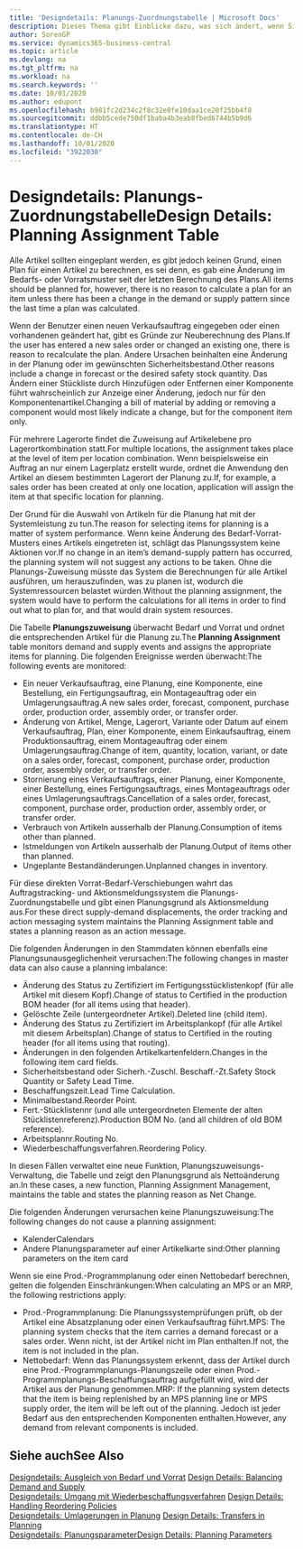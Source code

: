 ```yaml
---
title: 'Designdetails: Planungs-Zuordnungstabelle | Microsoft Docs'
description: Dieses Thema gibt Einblicke dazu, was sich ändert, wenn Sie einen Artikel für die Planung ändern.
author: SorenGP
ms.service: dynamics365-business-central
ms.topic: article
ms.devlang: na
ms.tgt_pltfrm: na
ms.workload: na
ms.search.keywords: ''
ms.date: 10/01/2020
ms.author: edupont
ms.openlocfilehash: b981fc2d234c2f8c32e0fe10daa1ce20f25bb4f8
ms.sourcegitcommit: ddbb5cede750df1baba4b3eab8fbed6744b5b9d6
ms.translationtype: HT
ms.contentlocale: de-CH
ms.lasthandoff: 10/01/2020
ms.locfileid: "3922030"
---
```

# <a name="design-details-planning-assignment-table"></a><span data-ttu-id="51018-103">Designdetails: Planungs-Zuordnungstabelle</span><span class="sxs-lookup"><span data-stu-id="51018-103">Design Details: Planning Assignment Table</span></span>
<span data-ttu-id="51018-104">Alle Artikel sollten eingeplant werden, es gibt jedoch keinen Grund, einen Plan für einen Artikel zu berechnen, es sei denn, es gab eine Änderung im Bedarfs- oder Vorratsmuster seit der letzten Berechnung des Plans.</span><span class="sxs-lookup"><span data-stu-id="51018-104">All items should be planned for, however, there is no reason to calculate a plan for an item unless there has been a change in the demand or supply pattern since the last time a plan was calculated.</span></span>  

<span data-ttu-id="51018-105">Wenn der Benutzer einen neuen Verkaufsauftrag eingegeben oder einen vorhandenen geändert hat, gibt es Gründe zur Neuberechnung des Plans.</span><span class="sxs-lookup"><span data-stu-id="51018-105">If the user has entered a new sales order or changed an existing one, there is reason to recalculate the plan.</span></span> <span data-ttu-id="51018-106">Andere Ursachen beinhalten eine Änderung in der Planung oder im gewünschten Sicherheitsbestand.</span><span class="sxs-lookup"><span data-stu-id="51018-106">Other reasons include a change in forecast or the desired safety stock quantity.</span></span> <span data-ttu-id="51018-107">Das Ändern einer Stückliste durch Hinzufügen oder Entfernen einer Komponente führt wahrscheinlich zur Anzeige einer Änderung, jedoch nur für den Komponentenartikel.</span><span class="sxs-lookup"><span data-stu-id="51018-107">Changing a bill of material by adding or removing a component would most likely indicate a change, but for the component item only.</span></span>  

<span data-ttu-id="51018-108">Für mehrere Lagerorte findet die Zuweisung auf Artikelebene pro Lagerortkombination statt.</span><span class="sxs-lookup"><span data-stu-id="51018-108">For multiple locations, the assignment takes place at the level of item per location combination.</span></span> <span data-ttu-id="51018-109">Wenn beispielsweise ein Auftrag an nur einem Lagerplatz erstellt wurde, ordnet die Anwendung den Artikel an diesem bestimmten Lagerort der Planung zu.</span><span class="sxs-lookup"><span data-stu-id="51018-109">If, for example, a sales order has been created at only one location, application will assign the item at that specific location for planning.</span></span>  

<span data-ttu-id="51018-110">Der Grund für die Auswahl von Artikeln für die Planung hat mit der Systemleistung zu tun.</span><span class="sxs-lookup"><span data-stu-id="51018-110">The reason for selecting items for planning is a matter of system performance.</span></span> <span data-ttu-id="51018-111">Wenn keine Änderung des Bedarf-Vorrat-Musters eines Artikels eingetreten ist, schlägt das Planungssystem keine Aktionen vor.</span><span class="sxs-lookup"><span data-stu-id="51018-111">If no change in an item’s demand-supply pattern has occurred, the planning system will not suggest any actions to be taken.</span></span> <span data-ttu-id="51018-112">Ohne die Planungs-Zuweisung müsste das System die Berechnungen für alle Artikel ausführen, um herauszufinden, was zu planen ist, wodurch die Systemressourcen belastet würden.</span><span class="sxs-lookup"><span data-stu-id="51018-112">Without the planning assignment, the system would have to perform the calculations for all items in order to find out what to plan for, and that would drain system resources.</span></span>  

<span data-ttu-id="51018-113">Die Tabelle **Planungszuweisung** überwacht Bedarf und Vorrat und ordnet die entsprechenden Artikel für die Planung zu.</span><span class="sxs-lookup"><span data-stu-id="51018-113">The **Planning Assignment** table monitors demand and supply events and assigns the appropriate items for planning.</span></span> <span data-ttu-id="51018-114">Die folgenden Ereignisse werden überwacht:</span><span class="sxs-lookup"><span data-stu-id="51018-114">The following events are monitored:</span></span>  

* <span data-ttu-id="51018-115">Ein neuer Verkaufsauftrag, eine Planung, eine Komponente, eine Bestellung, ein Fertigungsauftrag, ein Montageauftrag oder ein Umlagerungsauftrag.</span><span class="sxs-lookup"><span data-stu-id="51018-115">A new sales order, forecast, component, purchase order, production order, assembly order, or transfer order.</span></span>  
* <span data-ttu-id="51018-116">Änderung von Artikel, Menge, Lagerort, Variante oder Datum auf einem Verkaufsauftrag, Plan, einer Komponente, einem Einkaufsauftrag, einem Produktionsauftrag, einem Montageauftrag oder einem Umlagerungsauftrag.</span><span class="sxs-lookup"><span data-stu-id="51018-116">Change of item, quantity, location, variant, or date on a sales order, forecast, component, purchase order, production order, assembly order, or transfer order.</span></span>  
* <span data-ttu-id="51018-117">Stornierung eines Verkaufsauftrags, einer Planung, einer Komponente, einer Bestellung, eines Fertigungsauftrags, eines Montageauftrags oder eines Umlagerungsauftrags.</span><span class="sxs-lookup"><span data-stu-id="51018-117">Cancellation of a sales order, forecast, component, purchase order, production order, assembly order, or transfer order.</span></span>  
* <span data-ttu-id="51018-118">Verbrauch von Artikeln ausserhalb der Planung.</span><span class="sxs-lookup"><span data-stu-id="51018-118">Consumption of items other than planned.</span></span>  
* <span data-ttu-id="51018-119">Istmeldungen von Artikeln ausserhalb der Planung.</span><span class="sxs-lookup"><span data-stu-id="51018-119">Output of items other than planned.</span></span>  
* <span data-ttu-id="51018-120">Ungeplante Bestandänderungen.</span><span class="sxs-lookup"><span data-stu-id="51018-120">Unplanned changes in inventory.</span></span>  

<span data-ttu-id="51018-121">Für diese direkten Vorrat-Bedarf-Verschiebungen wahrt das Auftragstracking- und Aktionsmeldungssystem die Planungs-Zuordnungstabelle und gibt einen Planungsgrund als Aktionsmeldung aus.</span><span class="sxs-lookup"><span data-stu-id="51018-121">For these direct supply-demand displacements, the order tracking and action messaging system maintains the Planning Assignment table and states a planning reason as an action message.</span></span>  

<span data-ttu-id="51018-122">Die folgenden Änderungen in den Stammdaten können ebenfalls eine Planungsunausgeglichenheit verursachen:</span><span class="sxs-lookup"><span data-stu-id="51018-122">The following changes in master data can also cause a planning imbalance:</span></span>  

* <span data-ttu-id="51018-123">Änderung des Status zu Zertifiziert im Fertigungsstücklistenkopf (für alle Artikel mit diesem Kopf).</span><span class="sxs-lookup"><span data-stu-id="51018-123">Change of status to Certified in the production BOM header (for all items using that header).</span></span>  
* <span data-ttu-id="51018-124">Gelöschte Zeile (untergeordneter Artikel).</span><span class="sxs-lookup"><span data-stu-id="51018-124">Deleted line (child item).</span></span>  
* <span data-ttu-id="51018-125">Änderung des Status zu Zertifiziert im Arbeitsplankopf (für alle Artikel mit diesem Arbeitsplan).</span><span class="sxs-lookup"><span data-stu-id="51018-125">Change of status to Certified in the routing header (for all items using that routing).</span></span>  
* <span data-ttu-id="51018-126">Änderungen in den folgenden Artikelkartenfeldern.</span><span class="sxs-lookup"><span data-stu-id="51018-126">Changes in the following item card fields.</span></span>  
* <span data-ttu-id="51018-127">Sicherheitsbestand oder Sicherh.-Zuschl. Beschaff.-Zt.</span><span class="sxs-lookup"><span data-stu-id="51018-127">Safety Stock Quantity or Safety Lead Time.</span></span>  
* <span data-ttu-id="51018-128">Beschaffungszeit.</span><span class="sxs-lookup"><span data-stu-id="51018-128">Lead Time Calculation.</span></span>  
* <span data-ttu-id="51018-129">Minimalbestand.</span><span class="sxs-lookup"><span data-stu-id="51018-129">Reorder Point.</span></span>  
* <span data-ttu-id="51018-130">Fert.-Stücklistennr (und alle untergeordneten Elemente der alten Stücklistenreferenz).</span><span class="sxs-lookup"><span data-stu-id="51018-130">Production BOM No. (and all children of old BOM reference).</span></span>  
* <span data-ttu-id="51018-131">Arbeitsplannr.</span><span class="sxs-lookup"><span data-stu-id="51018-131">Routing No.</span></span>  
* <span data-ttu-id="51018-132">Wiederbeschaffungsverfahren.</span><span class="sxs-lookup"><span data-stu-id="51018-132">Reordering Policy.</span></span>  

<span data-ttu-id="51018-133">In diesen Fällen verwaltet eine neue Funktion, Planungszuweisungs-Verwaltung, die Tabelle und zeigt den Planungsgrund als Nettoänderung an.</span><span class="sxs-lookup"><span data-stu-id="51018-133">In these cases, a new function, Planning Assignment Management, maintains the table and states the planning reason as Net Change.</span></span>  

<span data-ttu-id="51018-134">Die folgenden Änderungen verursachen keine Planungszuweisung:</span><span class="sxs-lookup"><span data-stu-id="51018-134">The following changes do not cause a planning assignment:</span></span>  

* <span data-ttu-id="51018-135">Kalender</span><span class="sxs-lookup"><span data-stu-id="51018-135">Calendars</span></span>  
* <span data-ttu-id="51018-136">Andere Planungsparameter auf einer Artikelkarte sind:</span><span class="sxs-lookup"><span data-stu-id="51018-136">Other planning parameters on the item card</span></span>  

<span data-ttu-id="51018-137">Wenn sie eine Prod.-Programmplanung oder einen Nettobedarf berechnen, gelten die folgenden Einschränkungen:</span><span class="sxs-lookup"><span data-stu-id="51018-137">When calculating an MPS or an MRP, the following restrictions apply:</span></span>  

* <span data-ttu-id="51018-138">Prod.-Programmplanung: Die Planungssystemprüfungen prüft, ob der Artikel eine Absatzplanung oder einen Verkaufsauftrag führt.</span><span class="sxs-lookup"><span data-stu-id="51018-138">MPS: The planning system checks that the item carries a demand forecast or a sales order.</span></span> <span data-ttu-id="51018-139">Wenn nicht, ist der Artikel nicht im Plan enthalten.</span><span class="sxs-lookup"><span data-stu-id="51018-139">If not, the item is not included in the plan.</span></span>  
* <span data-ttu-id="51018-140">Nettobedarf: Wenn das Planungssystem erkennt, dass der Artikel durch eine Prod.-Programmplanungs-Planungszeile oder einen Prod.-Programmplanungs-Beschaffungsauftrag aufgefüllt wird, wird der Artikel aus der Planung genommen.</span><span class="sxs-lookup"><span data-stu-id="51018-140">MRP: If the planning system detects that the item is being replenished by an MPS planning line or MPS supply order, the item will be left out of the planning.</span></span> <span data-ttu-id="51018-141">Jedoch ist jeder Bedarf aus den entsprechenden Komponenten enthalten.</span><span class="sxs-lookup"><span data-stu-id="51018-141">However, any demand from relevant components is included.</span></span>  

## <a name="see-also"></a><span data-ttu-id="51018-142">Siehe auch</span><span class="sxs-lookup"><span data-stu-id="51018-142">See Also</span></span>  
<span data-ttu-id="51018-143">[Designdetails: Ausgleich von Bedarf und Vorrat](design-details-balancing-demand-and-supply.md) </span><span class="sxs-lookup"><span data-stu-id="51018-143">[Design Details: Balancing Demand and Supply](design-details-balancing-demand-and-supply.md) </span></span>  
<span data-ttu-id="51018-144">[Designdetails: Umgang mit Wiederbeschaffungsverfahren](design-details-handling-reordering-policies.md) </span><span class="sxs-lookup"><span data-stu-id="51018-144">[Design Details: Handling Reordering Policies](design-details-handling-reordering-policies.md) </span></span>  
<span data-ttu-id="51018-145">[Designdetails: Umlagerungen in Planung](design-details-transfers-in-planning.md) </span><span class="sxs-lookup"><span data-stu-id="51018-145">[Design Details: Transfers in Planning](design-details-transfers-in-planning.md) </span></span>  
[<span data-ttu-id="51018-146">Designdetails: Planungsparameter</span><span class="sxs-lookup"><span data-stu-id="51018-146">Design Details: Planning Parameters</span></span>](design-details-planning-parameters.md)  
